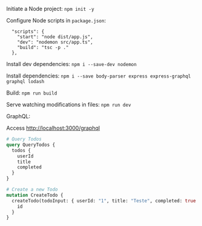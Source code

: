 Initiate a Node project:
`npm init -y`

Configure Node scripts in `package.json`:

```
  "scripts": {
    "start": "node dist/app.js",
    "dev": "nodemon src/app.ts",
    "build": "tsc -p ."
  },
```

Install dev dependencies:
`npm i --save-dev nodemon`

Install dependencies:
`npm i --save body-parser express express-graphql graphql lodash`

Build:
`npm run build`

Serve watching modifications in files:
`npm run dev`

GraphQL:

Access [http://localhost:3000/graphql](http://localhost:3000/graphql)

```graphql
# Query Todos
query QueryTodos {
  todos {
    userId
    title
    completed
  }
}

# Create a new Todo
mutation CreateTodo {
  createTodo(todoInput: { userId: "1", title: "Teste", completed: true }) {
    id
  }
}
```
